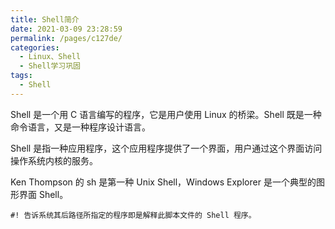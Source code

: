```yaml
---
title: Shell简介
date: 2021-03-09 23:28:59
permalink: /pages/c127de/
categories:
  - Linux、Shell
  - Shell学习巩固
tags:
  - Shell
---
```




<!-- more -->

Shell 是一个用 C 语言编写的程序，它是用户使用 Linux 的桥梁。Shell 既是一种命令语言，又是一种程序设计语言。

Shell 是指一种应用程序，这个应用程序提供了一个界面，用户通过这个界面访问操作系统内核的服务。

Ken Thompson 的 sh 是第一种 Unix Shell，Windows Explorer 是一个典型的图形界面 Shell。



`#! 告诉系统其后路径所指定的程序即是解释此脚本文件的 Shell 程序。`

